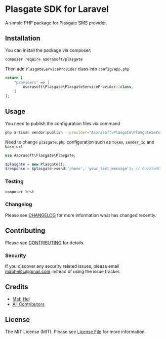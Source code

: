 # Plasgate SDK for Laravel

[comment]: <> ([![Latest Version on Packagist]&#40;https://img.shields.io/packagist/v/asorasoft/plasgate.svg?style=flat-square&#41;]&#40;https://packagist.org/packages/asorasoft/plasgate&#41;)

[comment]: <> ([![Build Status]&#40;https://img.shields.io/travis/asorasoft/plasgate/master.svg?style=flat-square&#41;]&#40;https://travis-ci.org/asorasoft/plasgate&#41;)

[comment]: <> ([![Quality Score]&#40;https://img.shields.io/scrutinizer/g/asorasoft/plasgate.svg?style=flat-square&#41;]&#40;https://scrutinizer-ci.com/g/asorasoft/plasgate&#41;)

[comment]: <> ([![Total Downloads]&#40;https://img.shields.io/packagist/dt/asorasoft/plasgate.svg?style=flat-square&#41;]&#40;https://packagist.org/packages/asorasoft/plasgate&#41;)

A simple PHP package for Plasgate SMS provider.

## Installation

You can install the package via composer:

```bash
composer require asorasoft/plasgate
```

Then add ``PlasgateServiceProvider`` class into `config/app.php`

``` php
return [
    "providers" => [
        Asorasoft\Plasgate\PlasgateServiceProvider::class,
    ]
];
```

## Usage
You need to publish the configuration files via command

``` bash
php artisan vendor:publish --provider="Asorasoft\Plasgate\PlasgateServiceProvider"
```

Need to change ``plasgate.php`` configuration such as `token`, `sender_Id` and `base_url`

``` php
use Asorasoft\Plasgate\Plasgate;

$plasgate = new Plasgate();
$response = $plasgate->send('phone', 'your_text_message'); // GuzzleHttp Response
```

### Testing

``` bash
composer test
```

### Changelog

Please see [CHANGELOG](CHANGELOG.md) for more information what has changed recently.

## Contributing

Please see [CONTRIBUTING](CONTRIBUTING.md) for details.

### Security

If you discover any security related issues, please email mabhelitc@gmail.com instead of using the issue tracker.

## Credits

- [Mab Hel](https://github.com/asorasoft)
- [All Contributors](../../contributors)

## License

The MIT License (MIT). Please see [License File](LICENSE.md) for more information.
